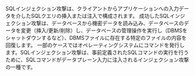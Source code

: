 
SQLインジェクション攻撃は、クライアントからアプリケーションへの入力データを介したSQLクエリの挿入または注入で構成されます。
成功したSQLインジェクション攻撃は、データベースから機密データを読み込み、データベースのデータを変更（挿入/更新/削除）し、データベースの管理操作を実行し（DBMSをシャットダウンするなど）、DBMSファイルに存在する特定のファイルの内容を回復します。
一部のケースではオペレーティングシステムにコマンドを発行します。SQLインジェクション攻撃は、事前定義されたSQLコマンドの実行を行うために、SQLコマンドがデータプレーン入力に注入されるインジェクション攻撃の一種です。
